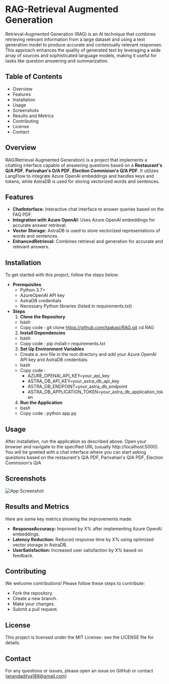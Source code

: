 
# RAG-Retrieval Augmented Generation

Retrieval-Augmented Generation (RAG) is an AI technique that combines retrieving relevant information from a large dataset and using a text generation model to produce accurate and contextually relevant responses. This approach enhances the quality of generated text by leveraging a wide array of sources and sophisticated language models, making it useful for tasks like question answering and summarization.


## Table of Contents 

- Overview
- Features
- Installation
- Usage
- Screenshots
- Results and Metrics
- Contributing
- License
- Contact



##  Overview
 RAG(Retrieval Augmented Generation) is a project that implements a chatting interface
 capable of answering questions based on a **Restaurant's Q/A PDF**, **Parivahan's O/A PDF**, **Election Commision's Q/A PDF**. It utilizes LangFlow to
 integrate Azure OpenAI embeddings and handles keys and tokens, while AstraDB is used for
 storing vectorized words and sentences.

## Features
- **ChatInterface:** Interactive chat interface to answer queries based on the FAQ PDF.
- **Integration with Azure OpenAI:**  Uses Azure OpenAI embeddings for accurate answer retrieval.
- **Vector Storage:** AstraDB is used to store vectorized representations of words and sentences.
- **EnhancedRetrieval:**  Combines retrieval and generation for accurate and relevant answers.

##  Installation
To get started with this project, follow the steps below:

- **Prerequisites** 
    - Python 3.7+
    - AzureOpenAI API key
    - AstraDB credentials
    - Necessary Python libraries (listed in requirements.txt)
- **Steps** 
     1. **Clone the Repository** 
    - bash
    - Copy code : git clone https://github.com/taakasj/RAG.git cd RAG
    2. **Install Dependencies**
    -  bash
    - Copy code :  pip install-r requirements.txt
    3. **Set Up Environment Variables**  
    -  Create a .env file in the root directory and add your Azure OpenAI API key and AstraDB credentials.
    -  bash
    - Copy code :
        - AZURE_OPENAI_API_KEY=your_api_key
        - ASTRA_DB_API_KEY=your_astra_db_api_key
        - ASTRA_DB_ENDPOINT=your_astra_db_endpoint
        - ASTRA_DB_APPLICATION_TOKEN=your_astra_db_application_token
   4. **Run the Application**   
    -  bash
    - Copy code : python app.py  

## Usage
 After installation, run the application as described above. Open your browser and navigate to
 the specified URL (usually http://localhost:5000). You will be greeted with a chat
 interface where you can start asking questions based on the restaurant's Q/A PDF, Parivahan's Q/A PDF, Election Commision's Q/A



## Screenshots

![App Screenshot](https://via.placeholder.com/468x300?text=App+Screenshot+Here)


## Results and Metrics

 Here are some key metrics showing the improvements made:
 - **ResponseAccuracy:** Improved by X% after implementing Azure OpenAI embeddings.
 - **Latency Reduction:**  Reduced response time by X% using optimized vector storage in AstraDB.
 - **UserSatisfaction:** Increased user satisfaction by X% based on feedback.


## Contributing
We welcome contributions! Please follow these steps to 
contribute:
-  Fork the repository.
- Create a new branch.
- Make your changes.
- Submit a pull request.

##  License
This project is licensed under the MIT License- see the LICENSE file for details.

##  Contact
For any questions or issues, please open an issue on GitHub or contact (anandaditya189@gmail.com)